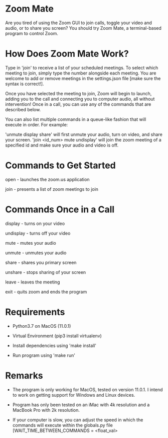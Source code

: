 # Zoom Mate

Are you tired of using the Zoom GUI to join calls, toggle your video and audio, or to share you screen? You should try Zoom Mate, a terminal-based program to control Zoom.

# How Does Zoom Mate Work?

Type in 'join' to receive a list of your scheduled meetings. To select which meeting to join, simply type the number alongside each meeting. You are welcome to add or remove meetings in the settings.json file [make sure the syntax is correct!].

Once you have selected the meeting to join, Zoom will begin to launch, adding you to the call and connecting you to computer audio, all without intervention! Once in a call, you can use any of the commands that are described below.

You can also list multiple commands in a queue-like fashion that will execute in order. For example:

'unmute display share' will first unmute your audio, turn on video, and share your screen.
'join <id_num> mute undisplay' will join the zoom meeting of a specified id and make sure your audio and video is off.

# Commands to Get Started

open      - launches the zoom.us application

join      - presents a list of zoom meetings to join

# Commands Once in a Call

display   - turns on your video

undisplay - turns off your video

mute	  - mutes your audio

unmute    - unmutes your audio

share     - shares you primary screen

unshare   - stops sharing of your screen

leave     - leaves the meeting

exit	  - quits zoom and ends the program

# Requirements

- Python3.7 on MacOS (11.0.1)

- Virtual Environment (pip3 install virtualenv)

- Install dependencies using 'make install'

- Run program using 'make run'

# Remarks

- The program is only working for MacOS, tested on version 11.0.1. I intend to work on getting support for Windows and Linux devices.

- Program has only been tested on an iMac with 4k resolution and a MacBook Pro with 2k resolution.

- If your computer is slow, you can adjust the speed in which the commands will execute within the globals.py file [WAIT_TIME_BETWEEN_COMMANDS = <float_val>
